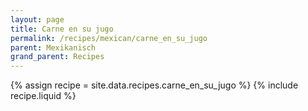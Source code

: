 ```yaml
---
layout: page
title: Carne en su jugo
permalink: /recipes/mexican/carne_en_su_jugo
parent: Mexikanisch
grand_parent: Recipes
---
```

{% assign recipe = site.data.recipes.carne_en_su_jugo %}
{% include recipe.liquid %}